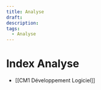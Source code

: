 ```yaml
---
title: Analyse
draft: 
description: 
tags:
  - Analyse
---
```

# Index Analyse
- [[CM1 Développement Logiciel]]